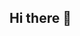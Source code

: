 ## Hi there 👋

<!--
**JaydenAlimonda/JaydenAlimonda** is a ✨ _special_ ✨ repository because its `README.md` (this file) appears on your GitHub profile.

Here are some ideas to get you started:

- 🌱 I’m currently exploring web development
- 📱  Reach me at jaydenalimonda@gmail.com
- 💬 Ask me about ...
- 🧠 Check out my linkedin! https://www.linkedin.com/in/jayden-alimonda/



